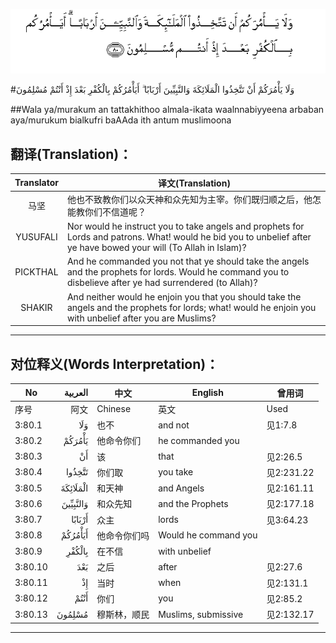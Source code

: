 ![003:080](images/003_080.gif)

#وَلَا يَأْمُرَكُمْ أَنْ تَتَّخِذُوا الْمَلَائِكَةَ وَالنَّبِيِّينَ أَرْبَابًا ۗ أَيَأْمُرُكُمْ بِالْكُفْرِ بَعْدَ إِذْ أَنْتُمْ مُسْلِمُونَ 

##Wala ya/murakum an tattakhithoo almala-ikata waalnnabiyyeena arbaban aya/murukum bialkufri baAAda ith antum muslimoona 

## 翻译(Translation)：

| Translator | 译文(Translation)                                            |
| :--------: | ------------------------------------------------------------ |
|    马坚    | 他也不致教你们以众天神和众先知为主宰。你们既归顺之后，他怎能教你们不信道呢？ |
|  YUSUFALI  | Nor would he instruct you to take angels and prophets for Lords and patrons. What! would he bid you to unbelief after ye have bowed your will (To Allah in Islam)? |
|  PICKTHAL  | And he commanded you not that ye should take the angels and the prophets for lords. Would he command you to disbelieve after ye had surrendered (to Allah)? |
|   SHAKIR   | And neither would he enjoin you that you should take the angels and the prophets for lords; what! would he enjoin you with unbelief after you are Muslims? |

---

## 对位释义(Words Interpretation)：

| No   | العربية | 中文    | English | 曾用词 |
| ---- | ------: | ------- | ------- | ------ |
| 序号 |    阿文 | Chinese | 英文    | Used   |
| 3:80.1  | وَلَا      | 也不         | and not              | 见1:7.8    |
| 3:80.2  | يَأْمُرَكُمْ   | 他命令你们   | he commanded you     |            |
| 3:80.3  | أَنْ       | 该           | that                 | 见2:26.5   |
| 3:80.4  | تَتَّخِذُوا   | 你们取       | you take             | 见2:231.22 |
| 3:80.5  | الْمَلَائِكَةَ | 和天神       | and Angels           | 见2:161.11 |
| 3:80.6  | وَالنَّبِيِّينَ | 和众先知     | and the Prophets     | 见2:177.18 |
| 3:80.7  | أَرْبَابًا   | 众主         | lords                | 见3:64.23  |
| 3:80.8  | أَيَأْمُرُكُمْ  | 他命令你们吗 | Would he command you |            |
| 3:80.9  | بِالْكُفْرِ   | 在不信       | with unbelief        |            |
| 3:80.10 | بَعْدَ      | 之后         | after                | 见2:27.6   |
| 3:80.11 | إِذْ       | 当时         | when                 | 见2:131.1  |
| 3:80.12 | أَنْتُمْ     | 你们         | you                  | 见2:85.2   |
| 3:80.13 | مُسْلِمُونَ   | 穆斯林，顺民 | Muslims, submissive  | 见2:132.17 |

---
